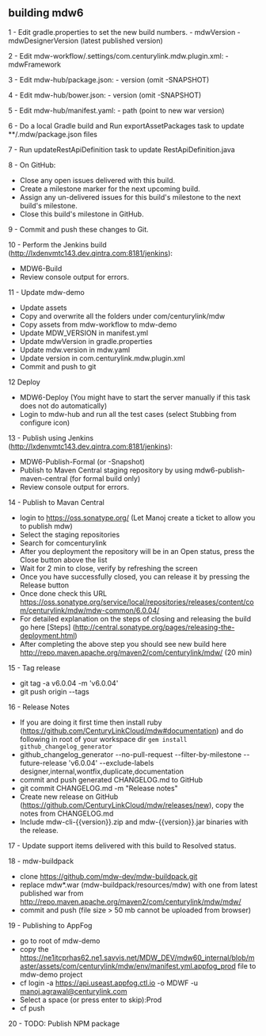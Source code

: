 ## building mdw6

1 - Edit gradle.properties to set the new build numbers.
    - mdwVersion
    - mdwDesignerVersion (latest published version)
    
2 - Edit mdw-workflow/.settings/com.centurylink.mdw.plugin.xml:
    - mdwFramework

3 - Edit mdw-hub/package.json:
    - version (omit -SNAPSHOT)

4 - Edit mdw-hub/bower.json:
    - version (omit -SNAPSHOT)

5 - Edit mdw-hub/manifest.yaml:
    - path (point to new war version)

6 - Do a local Gradle build and Run exportAssetPackages task to update **/.mdw/package.json files

7 - Run updateRestApiDefinition task to update RestApiDefinition.java
    
8 - On GitHub:
  - Close any open issues delivered with this build.
  - Create a milestone marker for the next upcoming build.
  - Assign any un-delivered issues for this build's milestone to the next build's milestone.
  - Close this build's milestone in GitHub.
    
9 - Commit and push these changes to Git.

10 - Perform the Jenkins build (http://lxdenvmtc143.dev.qintra.com:8181/jenkins):
  - MDW6-Build
  - Review console output for errors.
  
11 - Update mdw-demo
  -  Update assets
  -  Copy and overwrite all the folders under com/centurylink/mdw 
  -  Copy assets from mdw-workflow to mdw-demo
  -  Update MDW_VERSION in manifest.yml
  -  Update mdwVersion in gradle.properties  
  -  Update mdw.version in mdw.yaml
  -  Update version in com.centurylink.mdw.plugin.xml
  -  Commit and push to git 
  
12  Deploy
  - MDW6-Deploy  (You might have to start the server manually if this task does not do automatically)
  - Login to mdw-hub and run all the test cases (select Stubbing from configure icon)

13 - Publish using Jenkins (http://lxdenvmtc143.dev.qintra.com:8181/jenkins):
  - MDW6-Publish-Formal (or -Snapshot)
  - Publish to Maven Central staging repository by using mdw6-publish-maven-central (for formal build only) 
  - Review console output for errors.

14 - Publish to Mavan Central
  - login to https://oss.sonatype.org/ (Let Manoj create a ticket to allow you to publish mdw)
  - Select the staging repositories
  - Search for comcenturylink
  - After you deployment the repository will be in an Open status,  press the Close button above the list
  - Wait for 2 min to close, verify by refreshing the screen
  - Once you have successfully closed, you can release it by pressing the Release button
  - Once done check this URL https://oss.sonatype.org/service/local/repositories/releases/content/com/centurylink/mdw/mdw-common/6.0.04/
  - For detailed explanation on the steps of closing and releasing the build go here  [Steps] (http://central.sonatype.org/pages/releasing-the-deployment.html)
  - After completing the above step you should see new build here http://repo.maven.apache.org/maven2/com/centurylink/mdw/ (20 min)

15 - Tag release  
  - git tag -a v6.0.04 -m 'v6.0.04'
  - git push origin --tags
  
16 - Release Notes
  - If you are doing it first time then install ruby (https://github.com/CenturyLinkCloud/mdw#documentation) and do following in root of your workspace dir 
    `gem install github_changelog_generator`
  - github_changelog_generator --no-pull-request  --filter-by-milestone --future-release 'v6.0.04' --exclude-labels designer,internal,wontfix,duplicate,documentation
  - commit and push generated CHANGELOG.md to GitHub 
  - git commit CHANGELOG.md -m "Release notes"
  - Create new release on GitHub (https://github.com/CenturyLinkCloud/mdw/releases/new), copy the notes from CHANGELOG.md
  - Include mdw-cli-{{version}}.zip and mdw-{{version}}.jar binaries with the release.

17 - Update support items delivered with this build to Resolved status.
    
18 - mdw-buildpack
   - clone https://github.com/mdw-dev/mdw-buildpack.git
   - replace mdw*.war (mdw-buildpack/resources/mdw) with one from latest published war from http://repo.maven.apache.org/maven2/com/centurylink/mdw/mdw/
   - commit and push  (file size > 50 mb cannot be uploaded from browser)
    
19 - Publishing to AppFog  
   -  go to root of mdw-demo
   -  copy the https://ne1itcprhas62.ne1.savvis.net/MDW_DEV/mdw60_internal/blob/master/assets/com/centurylink/mdw/env/manifest.yml.appfog_prod file  to mdw-demo project
   -  cf login -a https://api.useast.appfog.ctl.io -o MDWF -u manoj.agrawal@centurylink.com
   -  Select a space (or press enter to skip):Prod
   -  cf push

20 - TODO: Publish NPM package  
    
